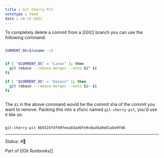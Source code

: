```yaml
---
title : Git Cherry Pit
notetype : feed
date : 18-12-2021
---
```


To completely delete a commit from a [[Git]] branch you can use the following command:

```bash

CURRENT_OS=$(uname -s)


if [ "$CURRENT_OS" = "Linux" ]; then
  git rebase --rebase-merges --onto $1^ $1
fi

if [ "$CURRENT_OS" = "Darwin" ]; then
  git rebase --rebase-merges --onto $1~ $1
fi



```

The `$1` in the above command would be the commit sha of the commit you want to remove. Packing this into a zfunc named `git-cherry-pit`, you'd use it like so:

```bash

git-cherry-pit 8b5515fdf49feea83ad6fe9c0ad4a9e81abe9f86

```

-----

Status: #🌲 

Part of [[Git Runbooks]]


